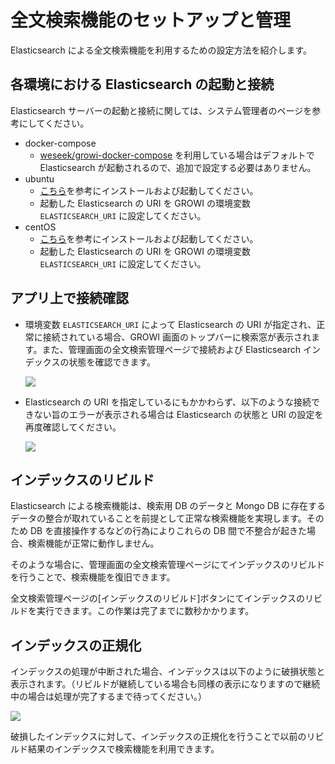# 全文検索機能のセットアップと管理

Elasticsearch による全文検索機能を利用するための設定方法を紹介します。

<ContextualBlock context="docs-growi-org">

## 各環境における Elasticsearch の起動と接続

Elasticsearch サーバーの起動と接続に関しては、システム管理者のページを参考にしてください。

- docker-compose
  - [weseek/growi-docker-compose](https://github.com/weseek/growi-docker-compose) を利用している場合はデフォルトで Elasticsearch が起動されるので、追加で設定する必要はありません。
- ubuntu
  - [こちら](/ja/admin-guide/getting-started/ubuntu-server.html#elasticsearch)を参考にインストールおよび起動してください。
  - 起動した Elasticsearch の URI を GROWI の環境変数 `ELASTICSEARCH_URI` に設定してください。
- centOS
  - [こちら](/ja/admin-guide/getting-started/centos.html#elasticsearch)を参考にインストールおよび起動してください。
  - 起動した Elasticsearch の URI を GROWI の環境変数 `ELASTICSEARCH_URI` に設定してください。

</ContextualBlock>

## アプリ上で接続確認

- 環境変数 `ELASTICSEARCH_URI` によって Elasticsearch の URI が指定され、正常に接続されている場合、GROWI 画面のトップバーに検索窓が表示されます。また、管理画面の全文検索管理ページで接続および Elasticsearch インデックスの状態を確認できます。

  ![](/assets/images/setup-search-system1.png)

- Elasticsearch の URI を指定しているにもかかわらず、以下のような接続できない旨のエラーが表示される場合は Elasticsearch の状態と URI の設定を再度確認してください。

  ![](/assets/images/setup-search-system2.png)

## インデックスのリビルド

Elasticsearch による検索機能は、検索用 DB のデータと Mongo DB に存在するデータの整合が取れていることを前提として正常な検索機能を実現します。そのため DB を直接操作するなどの行為によりこれらの DB 間で不整合が起きた場合、検索機能が正常に動作しません。

そのような場合に、管理画面の全文検索管理ページにてインデックスのリビルドを行うことで、検索機能を復旧できます。

全文検索管理ページの[インデックスのリビルド]ボタンにてインデックスのリビルドを実行できます。この作業は完了までに数秒かかります。

## インデックスの正規化

インデックスの処理が中断された場合、インデックスは以下のように破損状態と表示されます。（リビルドが継続している場合も同様の表示になりますので継続中の場合は処理が完了するまで待ってください。）

![](/assets/images/setup-search-system3.png)

破損したインデックスに対して、インデックスの正規化を行うことで以前のリビルド結果のインデックスで検索機能を利用できます。






